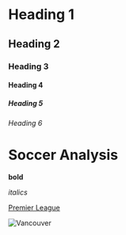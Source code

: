 # Heading 1
## Heading 2
### Heading 3
#### Heading 4
##### Heading 5
###### Heading 6

# Soccer Analysis

**bold**

*italics*

[Premier League](https://www.nba.com/)

![Vancouver](https://github.com/user-attachments/assets/729f0f8d-366a-4e73-a941-fd5e5bc74e1c)
